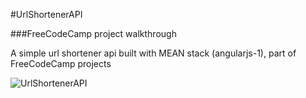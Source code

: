 #UrlShortenerAPI

###FreeCodeCamp project walkthrough

A simple url shortener api built with MEAN stack (angularjs-1), part of FreeCodeCamp projects

![UrlShortenerAPI](https://raw.githubusercontent.com/naimjeem/UrlShortenerAPI/master/UrlShortenerAPI.png)
